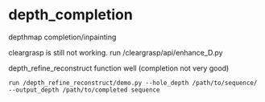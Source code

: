 # depth_completion
depthmap completion/inpainting 

cleargrasp is still not working. run /cleargrasp/api/enhance_D.py

depth_refine_reconstruct function well (completion not very good)
```
run /depth_refine_reconstruct/demo.py --hole_depth /path/to/sequence/ --output_depth /path/to/completed sequence
```
